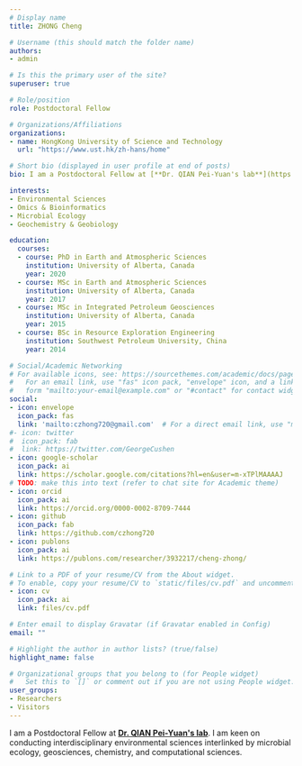 ```yaml
---
# Display name
title: ZHONG Cheng

# Username (this should match the folder name)
authors:
- admin

# Is this the primary user of the site?
superuser: true

# Role/position
role: Postdoctoral Fellow 

# Organizations/Affiliations
organizations:
- name: HongKong University of Science and Technology
  url: "https://www.ust.hk/zh-hans/home"

# Short bio (displayed in user profile at end of posts)
bio: I am a Postdoctoral Fellow at [**Dr. QIAN Pei-Yuan's lab**](https://www.qianlab.ust.hk/). I am keen on conducting interdisciplinary environmental sciences interlinked by microbial ecology, geosciences, chemistry, and computational sciences.

interests:
- Environmental Sciences
- Omics & Bioinformatics
- Microbial Ecology
- Geochemistry & Geobiology

education:
  courses:
  - course: PhD in Earth and Atmospheric Sciences
    institution: University of Alberta, Canada
    year: 2020
  - course: MSc in Earth and Atmospheric Sciences
    institution: University of Alberta, Canada
    year: 2017
  - course: MSc in Integrated Petroleum Geosciences
    institution: University of Alberta, Canada
    year: 2015
  - course: BSc in Resource Exploration Engineering
    institution: Southwest Petroleum University, China
    year: 2014

# Social/Academic Networking
# For available icons, see: https://sourcethemes.com/academic/docs/page-builder/#icons
#   For an email link, use "fas" icon pack, "envelope" icon, and a link in the
#   form "mailto:your-email@example.com" or "#contact" for contact widget.
social:
- icon: envelope
  icon_pack: fas
  link: 'mailto:czhong720@gmail.com'  # For a direct email link, use "mailto:test@example.org".
#- icon: twitter
#  icon_pack: fab
#  link: https://twitter.com/GeorgeCushen
- icon: google-scholar
  icon_pack: ai
  link: https://scholar.google.com/citations?hl=en&user=m-xTPlMAAAAJ
# TODO: make this into text (refer to chat site for Academic theme)
- icon: orcid
  icon_pack: ai
  link: https://orcid.org/0000-0002-8709-7444
- icon: github
  icon_pack: fab
  link: https://github.com/czhong720
- icon: publons
  icon_pack: ai
  link: https://publons.com/researcher/3932217/cheng-zhong/

# Link to a PDF of your resume/CV from the About widget.
# To enable, copy your resume/CV to `static/files/cv.pdf` and uncomment the lines below.
- icon: cv
  icon_pack: ai
  link: files/cv.pdf

# Enter email to display Gravatar (if Gravatar enabled in Config)
email: ""

# Highlight the author in author lists? (true/false)
highlight_name: false

# Organizational groups that you belong to (for People widget)
#   Set this to `[]` or comment out if you are not using People widget.
user_groups:
- Researchers
- Visitors
---
```


I am a Postdoctoral Fellow at [**Dr. QIAN Pei-Yuan's lab**](https://www.qianlab.ust.hk/). I am keen on conducting interdisciplinary environmental sciences interlinked by microbial ecology, geosciences, chemistry, and computational sciences.
